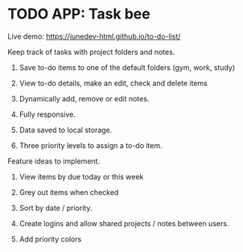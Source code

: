 # TODO APP: Task bee

Live demo: https://junedev-html.github.io/to-do-list/

Keep track of tasks with project folders and notes.

1. Save to-do items to one of the default folders (gym, work, study)

2. View to-do details, make an edit, check and delete items

3. Dynamically add, remove or edit notes.

4. Fully responsive.

5. Data saved to local storage.

6. Three priority levels to assign a to-do item.

Feature ideas to implement.

1. View items by due today or this week

2. Grey out items when checked

3. Sort by date / priority.

4. Create logins and allow shared projects / notes between users.

5. Add priority colors
